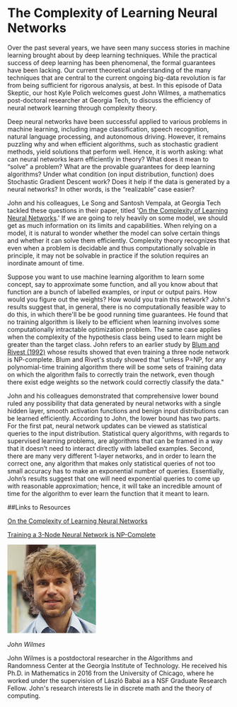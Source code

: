 # The Complexity of Learning Neural Networks

Over the past several years, we have seen many success stories in machine learning brought about by deep learning techniques.  While the practical success of deep learning has been phenomenal, the formal guarantees have been lacking. Our current theoretical understanding of the many techniques that are central to the current ongoing big-data revolution is far from being sufficient for rigorous analysis, at best. In this episode of Data Skeptic, our host Kyle Polich welcomes guest John Wilmes, a mathematics post-doctoral researcher at Georgia Tech, to discuss the efficiency of neural network learning through complexity theory.

Deep neural networks have been successful applied to various problems in machine learning, including image classification, speech recognition, natural language processing, and autonomous driving. However, it remains puzzling why and when efficient algorithms, such as stochastic gradient methods, yield solutions that perform well. Hence, it is worth asking: what can neural networks learn efficiently in theory? What does it mean to “solve” a problem? What are the provable guarantees for deep learning algorithms? Under what condition (on input distribution, function) does Stochastic Gradient Descent work? Does it help if the data is generated by a neural networks? In other words, is the “realizable” case easier?

John and his colleagues, Le Song and Santosh Vempala, at Georgia Tech tackled these questions in their paper, titled '[On the Complexity of Learning Neural Networks](https://arxiv.org/pdf/1707.04615.pdf).' If we are going to rely heavily on some model, we should get as much information on its limits and capabilities. When relying on a model, it is natural to wonder whether the model can solve certain things and whether it can solve them efficiently. Complexity theory recognizes that even when a problem is decidable and thus computationally solvable in principle, it may not be solvable in practice if the solution requires an inordinate amount of time. 

Suppose you want to use machine learning algorithm to learn some concept, say to approximate some function, and all you know about that function are a bunch of labelled examples, or input or output pairs. How would you figure out the weights? How would you train this network? John's results suggest that, in general, there is no computationally feasible way to do this, in which there'll be be good running time guarantees. He found that no training algorithm is likely to be efficient when learning involves some computationally intractable optimization problem. The same case applies when the complexity of the hypothesis class being used to learn might be greater than the target class. John refers to an earlier study by [Blum and Rivest (1992)](https://people.csail.mit.edu/rivest/pubs/BR93.pdf) whose results showed that even training a three node network is NP-complete. Blum and Rivet's study showed that "unless P=NP, for any polynomial-time training algorithm there will be some sets of training data on which the algorithm fails to correctly train the network, even though there exist edge weights so the network could correctly classify the data."

John and his colleagues demonstrated that comprehensive lower bound ruled any possibility that data generated by neural networks with a single hidden layer, smooth activation functions and benign input distributions can be learned efficiently. According to John, the lower bound has two parts. For the first pat, neural network updates can be viewed as statistical queries to the input distribution. Statistical query algorithms, with regards to supervised learning problems, are algorithms that can be framed in a way that it doesn’t need to interact directly with labelled examples. Second, there are many very different 1-layer networks, and in order to learn the correct one, any algorithm that makes only statistical queries of not too small accuracy has to make an exponential number of queries. Essentially, John’s results suggest that one will need exponential queries to come up with reasonable approximation; hence, it will take an incredible amount of time for the algorithm to ever learn the function that it meant to learn.
 
##Links to Resources

[On the Complexity of Learning Neural Networks](https://arxiv.org/pdf/1707.04615.pdf)

[Training a 3-Node Neural Network is NP-Complete](https://people.csail.mit.edu/rivest/pubs/BR93.pdf)


<div class="row">
        <div class="col-xs-12 col-sm-3">
                <img alt="John Wilmes" src="src-the-complexity-of-learning-neural-networks/john-wilmes.jpg" />
                <br/>
                <p><i>John Wilmes</i></p>
        </div>
        <div class="col-xs-12 col-sm-9">
		John Wilmes is a postdoctoral researcher in the Algorithms and Randomness Center at the Georgia Institute of Technology. He received his Ph.D. in Mathematics in 2016 from the University of Chicago, where he worked under the supervision of László Babai as a NSF Graduate Research Fellow. John's research interests lie in discrete math and the theory of computing.
        </div>
</div>
